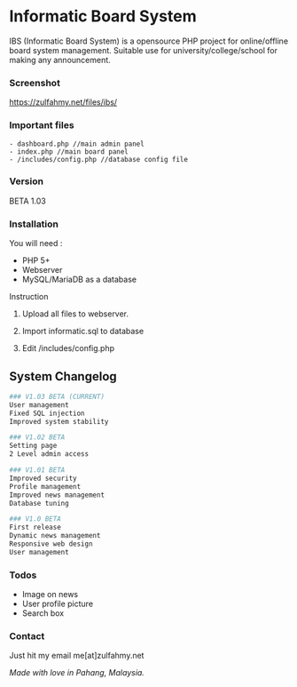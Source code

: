 # Informatic Board System

IBS (Informatic Board System) is a opensource PHP project for online/offline board system management. Suitable use for university/college/school for making any announcement.

### Screenshot

https://zulfahmy.net/files/ibs/

### Important files

    - dashboard.php //main admin panel
    - index.php //main board panel
    - /includes/config.php //database config file

### Version
BETA 1.03


### Installation
You will need : 
* PHP 5+
* Webserver
* MySQL/MariaDB as a database

Instruction


1.  Upload all files to webserver.

2.  Import informatic.sql to database

3.  Edit /includes/config.php


## System Changelog
```sh
### V1.03 BETA (CURRENT)
User management
Fixed SQL injection
Improved system stability
```
```sh
### V1.02 BETA
Setting page
2 Level admin access
```
```sh
### V1.01 BETA
Improved security
Profile management
Improved news management
Database tuning
```
```sh 
### V1.0 BETA
First release
Dynamic news management
Responsive web design
User management
```

### Todos

- Image on news
- User profile picture
- Search box

### Contact

Just hit my email me[at]zulfahmy.net

_Made with love in Pahang, Malaysia._




